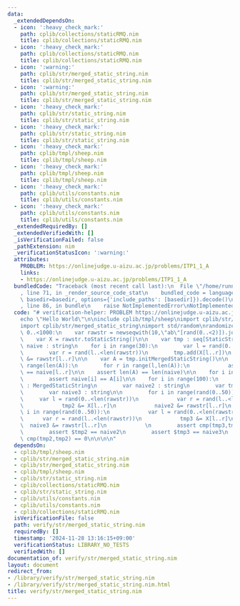 ```yaml
---
data:
  _extendedDependsOn:
  - icon: ':heavy_check_mark:'
    path: cplib/collections/staticRMQ.nim
    title: cplib/collections/staticRMQ.nim
  - icon: ':heavy_check_mark:'
    path: cplib/collections/staticRMQ.nim
    title: cplib/collections/staticRMQ.nim
  - icon: ':warning:'
    path: cplib/str/merged_static_string.nim
    title: cplib/str/merged_static_string.nim
  - icon: ':warning:'
    path: cplib/str/merged_static_string.nim
    title: cplib/str/merged_static_string.nim
  - icon: ':heavy_check_mark:'
    path: cplib/str/static_string.nim
    title: cplib/str/static_string.nim
  - icon: ':heavy_check_mark:'
    path: cplib/str/static_string.nim
    title: cplib/str/static_string.nim
  - icon: ':heavy_check_mark:'
    path: cplib/tmpl/sheep.nim
    title: cplib/tmpl/sheep.nim
  - icon: ':heavy_check_mark:'
    path: cplib/tmpl/sheep.nim
    title: cplib/tmpl/sheep.nim
  - icon: ':heavy_check_mark:'
    path: cplib/utils/constants.nim
    title: cplib/utils/constants.nim
  - icon: ':heavy_check_mark:'
    path: cplib/utils/constants.nim
    title: cplib/utils/constants.nim
  _extendedRequiredBy: []
  _extendedVerifiedWith: []
  _isVerificationFailed: false
  _pathExtension: nim
  _verificationStatusIcon: ':warning:'
  attributes:
    PROBLEM: https://onlinejudge.u-aizu.ac.jp/problems/ITP1_1_A
    links:
    - https://onlinejudge.u-aizu.ac.jp/problems/ITP1_1_A
  bundledCode: "Traceback (most recent call last):\n  File \"/home/runner/.local/lib/python3.10/site-packages/onlinejudge_verify/documentation/build.py\"\
    , line 71, in _render_source_code_stat\n    bundled_code = language.bundle(stat.path,\
    \ basedir=basedir, options={'include_paths': [basedir]}).decode()\n  File \"/home/runner/.local/lib/python3.10/site-packages/onlinejudge_verify/languages/nim.py\"\
    , line 86, in bundle\n    raise NotImplementedError\nNotImplementedError\n"
  code: "# verification-helper: PROBLEM https://onlinejudge.u-aizu.ac.jp/problems/ITP1_1_A\n\
    echo \"Hello World\"\n\ninclude cplib/tmpl/sheep\nimport cplib/str/static_string\n\
    import cplib/str/merged_static_string\nimport std/random\nrandomize()\nfor _ in\
    \ 0..<1000:\n    var rawstr = newseqwith(10,\"ab\"[rand(0..<2)]).join(\"\")\n\
    \    var X = rawstr.toStaticString()\n\n    var tmp : seq[StaticString]\n    var\
    \ naive : string\n    for i in range(30):\n        var l = rand(0..<len(rawstr))\n\
    \        var r = rand(l..<len(rawstr))\n        tmp.add(X[l..r])\n        naive\
    \ &= rawstr[l..r]\n\n    var A = tmp.initMergedStaticString()\n\n    for l in\
    \ range(len(A)):\n        for r in range(l,len(A)):\n            assert $(A[l..r])\
    \ == naive[l..r]\n\n    assert len(A) == len(naive)\n\n    for i in range(len(naive)):\n\
    \        assert naive[i] == A[i]\n\n    for i in range(100):\n        var tmp2\
    \ : MergedStaticString\n        var naive2 : string\n        var tmp3 : MergedStaticString\n\
    \        var naive3 : string\n\n        for i in range(rand(0..50)):\n       \
    \     var l = rand(0..<len(rawstr))\n            var r = rand(l..<len(rawstr))\n\
    \            tmp2 &= X[l..r]\n            naive2 &= rawstr[l..r]\n        for\
    \ i in range(rand(0..50)):\n            var l = rand(0..<len(rawstr))\n      \
    \      var r = rand(l..<len(rawstr))\n            tmp3 &= X[l..r]\n          \
    \  naive3 &= rawstr[l..r]\n            \n        assert cmp(tmp3,tmp2) == sgn(cmp(naive3,naive2))\n\
    \        assert $tmp2 == naive2\n        assert $tmp3 == naive3\n        assert\
    \ cmp(tmp2,tmp2) == 0\n\n\n\n"
  dependsOn:
  - cplib/tmpl/sheep.nim
  - cplib/str/merged_static_string.nim
  - cplib/str/merged_static_string.nim
  - cplib/tmpl/sheep.nim
  - cplib/str/static_string.nim
  - cplib/collections/staticRMQ.nim
  - cplib/str/static_string.nim
  - cplib/utils/constants.nim
  - cplib/utils/constants.nim
  - cplib/collections/staticRMQ.nim
  isVerificationFile: false
  path: verify/str/merged_static_string.nim
  requiredBy: []
  timestamp: '2024-11-28 13:16:15+09:00'
  verificationStatus: LIBRARY_NO_TESTS
  verifiedWith: []
documentation_of: verify/str/merged_static_string.nim
layout: document
redirect_from:
- /library/verify/str/merged_static_string.nim
- /library/verify/str/merged_static_string.nim.html
title: verify/str/merged_static_string.nim
---
```

